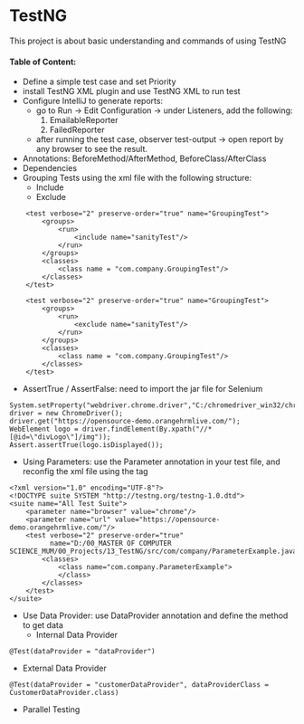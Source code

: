 # TestNG
This project is about basic understanding and commands of using TestNG

#### Table of Content:
- Define a simple test case and set Priority
- install TestNG XML plugin and use TestNG XML to run test
- Configure IntelliJ to generate reports:
   + go to Run -> Edit Configuration -> under Listeners, add the following:
        1. EmailableReporter
        2. FailedReporter
   + after running the test case, observer test-output -> open report by any browser to see the result.
- Annotations: BeforeMethod/AfterMethod, BeforeClass/AfterClass
- Dependencies
- Grouping Tests using the xml file with the following structure:
   + Include
   + Exclude
   
```
    <test verbose="2" preserve-order="true" name="GroupingTest">
        <groups>
            <run>
                <include name="sanityTest"/>
            </run>
        </groups>
        <classes>
            <class name = "com.company.GroupingTest"/>
        </classes>
    </test>
```
```
    <test verbose="2" preserve-order="true" name="GroupingTest">
        <groups>
            <run>
                <exclude name="sanityTest"/>
            </run>
        </groups>
        <classes>
            <class name = "com.company.GroupingTest"/>
        </classes>
    </test>
```
- AssertTrue / AssertFalse: need to import the jar file for Selenium
```
System.setProperty("webdriver.chrome.driver","C:/chromedriver_win32/chromedriver.exe");
driver = new ChromeDriver();
driver.get("https://opensource-demo.orangehrmlive.com/");
WebElement logo = driver.findElement(By.xpath("//*[@id=\"divLogo\"]/img"));
Assert.assertTrue(logo.isDisplayed());
```
- Using Parameters: use the Parameter annotation in your test file, and reconfig the xml file using the <parameter> tag
```
<?xml version="1.0" encoding="UTF-8"?>
<!DOCTYPE suite SYSTEM "http://testng.org/testng-1.0.dtd">
<suite name="All Test Suite">
    <parameter name="browser" value="chrome"/>
    <parameter name="url" value="https://opensource-demo.orangehrmlive.com/"/>
    <test verbose="2" preserve-order="true"
          name="D:/00_MASTER OF COMPUTER SCIENCE_MUM/00_Projects/13_TestNG/src/com/company/ParameterExample.java">
        <classes>
            <class name="com.company.ParameterExample">
            </class>
        </classes>
    </test>
</suite>
```
- Use Data Provider: use DataProvider annotation and define the method to get data
   + Internal Data Provider
```
@Test(dataProvider = "dataProvider")
```
   + External Data Provider
```
@Test(dataProvider = "customerDataProvider", dataProviderClass = CustomerDataProvider.class)
```
- Parallel Testing